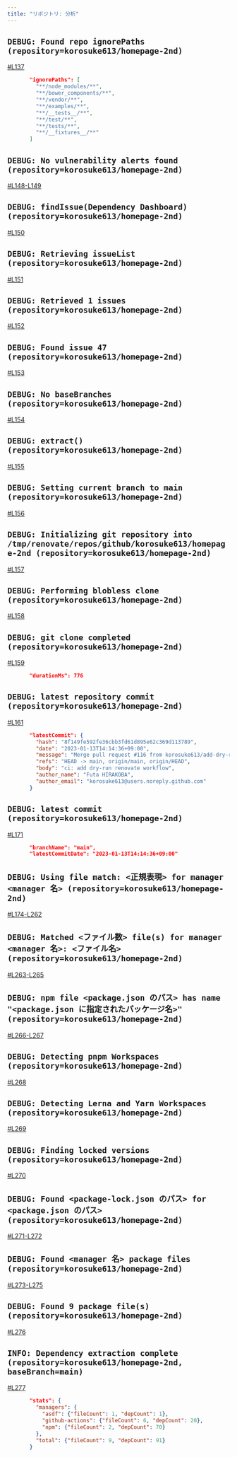 ```yaml
---
title: "リポジトリ: 分析"
---
```



## `DEBUG: Found repo ignorePaths (repository=korosuke613/homepage-2nd)`

[#L137](https://github.com/korosuke613/zenn-articles/blob/read-all-renovate-log/books/try-read-all-renovate-log/#L137)

```json
       "ignorePaths": [
         "**/node_modules/**",
         "**/bower_components/**",
         "**/vendor/**",
         "**/examples/**",
         "**/__tests__/**",
         "**/test/**",
         "**/tests/**",
         "**/__fixtures__/**"
       ]
```       

## `DEBUG: No vulnerability alerts found (repository=korosuke613/homepage-2nd)`

[#L148-L149](https://github.com/korosuke613/zenn-articles/blob/read-all-renovate-log/books/try-read-all-renovate-log/#L148-L149)



## `DEBUG: findIssue(Dependency Dashboard) (repository=korosuke613/homepage-2nd)`

[#L150](https://github.com/korosuke613/zenn-articles/blob/read-all-renovate-log/books/try-read-all-renovate-log/#L150)

## `DEBUG: Retrieving issueList (repository=korosuke613/homepage-2nd)`
[#L151](https://github.com/korosuke613/zenn-articles/blob/read-all-renovate-log/books/try-read-all-renovate-log/#L151)


## `DEBUG: Retrieved 1 issues (repository=korosuke613/homepage-2nd)`

[#L152](https://github.com/korosuke613/zenn-articles/blob/read-all-renovate-log/books/try-read-all-renovate-log/#L152)

## `DEBUG: Found issue 47 (repository=korosuke613/homepage-2nd)`
[#L153](https://github.com/korosuke613/zenn-articles/blob/read-all-renovate-log/books/try-read-all-renovate-log/#L153)


## `DEBUG: No baseBranches (repository=korosuke613/homepage-2nd)`

[#L154](https://github.com/korosuke613/zenn-articles/blob/read-all-renovate-log/books/try-read-all-renovate-log/#L154)

## `DEBUG: extract() (repository=korosuke613/homepage-2nd)`

[#L155](https://github.com/korosuke613/zenn-articles/blob/read-all-renovate-log/books/try-read-all-renovate-log/#L155)

## `DEBUG: Setting current branch to main (repository=korosuke613/homepage-2nd)`

[#L156](https://github.com/korosuke613/zenn-articles/blob/read-all-renovate-log/books/try-read-all-renovate-log/#L156)

## `DEBUG: Initializing git repository into /tmp/renovate/repos/github/korosuke613/homepage-2nd (repository=korosuke613/homepage-2nd)`

[#L157](https://github.com/korosuke613/zenn-articles/blob/read-all-renovate-log/books/try-read-all-renovate-log/#L157)

## `DEBUG: Performing blobless clone (repository=korosuke613/homepage-2nd)`
[#L158](https://github.com/korosuke613/zenn-articles/blob/read-all-renovate-log/books/try-read-all-renovate-log/#L158)

## `DEBUG: git clone completed (repository=korosuke613/homepage-2nd)`
[#L159](https://github.com/korosuke613/zenn-articles/blob/read-all-renovate-log/books/try-read-all-renovate-log/#L159)

```json
       "durationMs": 776
```

## `DEBUG: latest repository commit (repository=korosuke613/homepage-2nd)`
[#L161](https://github.com/korosuke613/zenn-articles/blob/read-all-renovate-log/books/try-read-all-renovate-log/#L161)

```json
       "latestCommit": {
         "hash": "8f149fe592fe36cbb3fd61d895e62c369d113789",
         "date": "2023-01-13T14:14:36+09:00",
         "message": "Merge pull request #116 from korosuke613/add-dry-run-renovate-workflow",
         "refs": "HEAD -> main, origin/main, origin/HEAD",
         "body": "ci: add dry-run renovate workflow",
         "author_name": "Futa HIRAKOBA",
         "author_email": "korosuke613@users.noreply.github.com"
       }
```

## `DEBUG: latest commit (repository=korosuke613/homepage-2nd)`
[#L171](https://github.com/korosuke613/zenn-articles/blob/read-all-renovate-log/books/try-read-all-renovate-log/#L171)

```json
       "branchName": "main",
       "latestCommitDate": "2023-01-13T14:14:36+09:00"
```

## `DEBUG: Using file match: <正規表現> for manager <manager 名> (repository=korosuke613/homepage-2nd)`

[#L174-L262](https://github.com/korosuke613/zenn-articles/blob/read-all-renovate-log/books/try-read-all-renovate-log/#L174-L262)

## `DEBUG: Matched <ファイル数> file(s) for manager <manager 名>: <ファイル名> (repository=korosuke613/homepage-2nd)`

[#L263-L265](https://github.com/korosuke613/zenn-articles/blob/read-all-renovate-log/books/try-read-all-renovate-log/#L263-L265)

## `DEBUG: npm file <package.json のパス> has name "<package.json に指定されたパッケージ名>" (repository=korosuke613/homepage-2nd)`

[#L266-L267](https://github.com/korosuke613/zenn-articles/blob/read-all-renovate-log/books/try-read-all-renovate-log/#L266-L267)

## `DEBUG: Detecting pnpm Workspaces (repository=korosuke613/homepage-2nd)`

[#L268](https://github.com/korosuke613/zenn-articles/blob/read-all-renovate-log/books/try-read-all-renovate-log/#L268)

## `DEBUG: Detecting Lerna and Yarn Workspaces (repository=korosuke613/homepage-2nd)`

[#L269](https://github.com/korosuke613/zenn-articles/blob/read-all-renovate-log/books/try-read-all-renovate-log/#L269)

## `DEBUG: Finding locked versions (repository=korosuke613/homepage-2nd)`

[#L270](https://github.com/korosuke613/zenn-articles/blob/read-all-renovate-log/books/try-read-all-renovate-log/#L270)



## `DEBUG: Found <package-lock.json のパス> for <package.json のパス> (repository=korosuke613/homepage-2nd)`

[#L271-L272](https://github.com/korosuke613/zenn-articles/blob/read-all-renovate-log/books/try-read-all-renovate-log/#L271-L272)

## `DEBUG: Found <manager 名> package files (repository=korosuke613/homepage-2nd)`

[#L273-L275](https://github.com/korosuke613/zenn-articles/blob/read-all-renovate-log/books/try-read-all-renovate-log/#L273-L275)

## `DEBUG: Found 9 package file(s) (repository=korosuke613/homepage-2nd)`

[#L276](https://github.com/korosuke613/zenn-articles/blob/read-all-renovate-log/books/try-read-all-renovate-log/#L276)

##  `INFO: Dependency extraction complete (repository=korosuke613/homepage-2nd, baseBranch=main)`

[#L277](https://github.com/korosuke613/zenn-articles/blob/read-all-renovate-log/books/try-read-all-renovate-log/#L277)

```json
       "stats": {
         "managers": {
           "asdf": {"fileCount": 1, "depCount": 1},
           "github-actions": {"fileCount": 6, "depCount": 20},
           "npm": {"fileCount": 2, "depCount": 70}
         },
         "total": {"fileCount": 9, "depCount": 91}
       }
```









